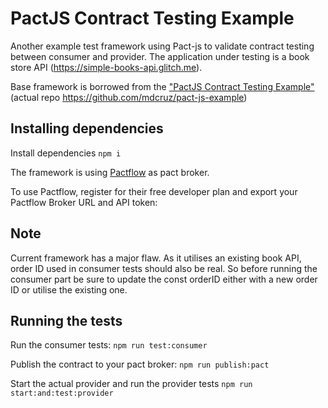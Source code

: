 # PactJS Contract Testing Example

Another example test framework using Pact-js to validate contract testing between consumer and provider. The application under testing is a book store API (https://simple-books-api.glitch.me).

Base framework is borrowed from the ["PactJS Contract Testing Example"](https://www.mariedrake.com/post/contract-testing-with-pact-js-and-jest) (actual repo https://github.com/mdcruz/pact-js-example)

## Installing dependencies

Install dependencies
`npm i`

The framework is using [Pactflow](https://pactflow.io/) as pact broker. 

To use Pactflow, register for their free developer plan and export your Pactflow Broker URL and API token:


## Note

Current framework has a major flaw. As it utilises an existing book API, order ID used in consumer tests should also be real. 
So before running the consumer part be sure to update the const orderID either with a new order ID or utilise the existing one. 
 

## Running the tests

Run the consumer tests:
`npm run test:consumer`

Publish the contract to your pact broker:
`npm run publish:pact`

Start the actual provider and run the provider tests
`npm run start:and:test:provider`
